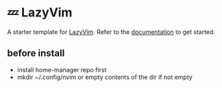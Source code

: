 # 💤 LazyVim

A starter template for [LazyVim](https://github.com/LazyVim/LazyVim).
Refer to the [documentation](https://lazyvim.github.io/installation) to get started.

## before install
- install home-manager repo first
- mkdir ~/.config/nvim or empty contents of the dir if not empty

